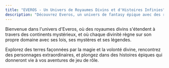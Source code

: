 ```yaml
---
title: "EVEROS - Un Univers de Royaumes Divins et d'Histoires Infinies"
description: "Découvrez Everos, un univers de fantasy épique avec des royaumes divins, des histoires captivantes et un riche système de jeu de rôle créé par Le Collectif Everos."
---
```


Bienvenue dans l'univers d'Everos, où des royaumes divins s'étendent à travers des continents mystérieux, et où chaque divinité règne sur son propre domaine avec ses lois, ses mystères et ses légendes.

Explorez des terres façonnées par la magie et la volonté divine, rencontrez des personnages extraordinaires, et plongez dans des histoires épiques qui donneront vie à vos aventures de jeu de rôle.